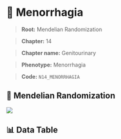 # 🧪 Menorrhagia

> **Root:** Mendelian Randomization

> **Chapter:** 14  

> **Chapter name:** Genitourinary

> **Phenotype:** Menorrhagia  

> **Code:** `N14_MENORRHAGIA`

## 🧬 Mendelian Randomization  

<img src="/MR/Figures/Forward/N14_MENORRHAGIA.png"/>

## 📊 Data Table

<CsvTableMRF src="/MR/Data/Forward/N14_MENORRHAGIA.csv"/>

